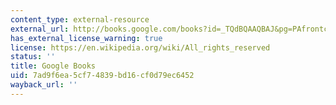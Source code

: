 ```yaml
---
content_type: external-resource
external_url: http://books.google.com/books?id=_TQdBQAAQBAJ&pg=PAfrontcover
has_external_license_warning: true
license: https://en.wikipedia.org/wiki/All_rights_reserved
status: ''
title: Google Books
uid: 7ad9f6ea-5cf7-4839-bd16-cf0d79ec6452
wayback_url: ''
---
```

